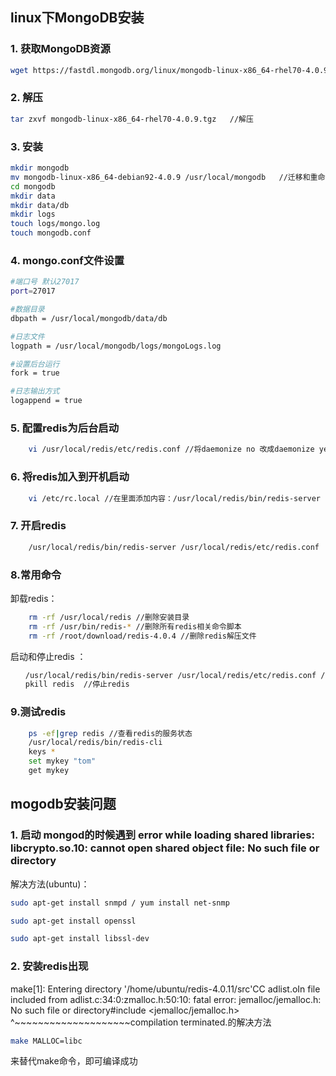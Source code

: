 ## linux下MongoDB安装
### 1. 获取MongoDB资源
```bash
wget https://fastdl.mongodb.org/linux/mongodb-linux-x86_64-rhel70-4.0.9.tgz
```
### 2. 解压
```bash
tar zxvf mongodb-linux-x86_64-rhel70-4.0.9.tgz   //解压
```
### 3. 安装
```bash
mkdir mongodb
mv mongodb-linux-x86_64-debian92-4.0.9 /usr/local/mongodb   //迁移和重命名目录
cd mongodb
mkdir data
mkdir data/db
mkdir logs
touch logs/mongo.log
touch mongodb.conf
```
### 4. mongo.conf文件设置
```bash
#端口号 默认27017
port=27017

#数据目录
dbpath = /usr/local/mongodb/data/db

#日志文件
logpath = /usr/local/mongodb/logs/mongoLogs.log

#设置后台运行
fork = true

#日志输出方式
logappend = true
```
### 5. 配置redis为后台启动
```bash
	vi /usr/local/redis/etc/redis.conf //将daemonize no 改成daemonize yes
```
### 6. 将redis加入到开机启动
```bash
	vi /etc/rc.local //在里面添加内容：/usr/local/redis/bin/redis-server 	/usr/local/redis/etc/redis.conf (意思就是开机调用这段开启redis的命令)
```
### 7. 开启redis
```bash
	/usr/local/redis/bin/redis-server /usr/local/redis/etc/redis.conf 
```
### 8.常用命令
卸载redis：
```bash
	rm -rf /usr/local/redis //删除安装目录
	rm -rf /usr/bin/redis-* //删除所有redis相关命令脚本
	rm -rf /root/download/redis-4.0.4 //删除redis解压文件
```
启动和停止redis ：
```bash
　　/usr/local/redis/bin/redis-server /usr/local/redis/etc/redis.conf //启动redis
　　pkill redis  //停止redis
```
### 9.测试redis
```bash
 	ps -ef|grep redis //查看redis的服务状态
	/usr/local/redis/bin/redis-cli
	keys *
	set mykey "tom" 
	get mykey
```
## mogodb安装问题
### 1. 启动 mongod的时候遇到   error while loading shared libraries: libcrypto.so.10: cannot open shared object file: No such file or directory

解决方法(ubuntu)：
```bash
sudo apt-get install snmpd / yum install net-snmp

sudo apt-get install openssl

sudo apt-get install libssl-dev
```
### 2. 安装redis出现
make[1]: Entering directory '/home/ubuntu/redis-4.0.11/src'CC adlist.oIn file included from adlist.c:34:0:zmalloc.h:50:10: fatal error: jemalloc/jemalloc.h: No such file or directory#include <jemalloc/jemalloc.h> ^~~~~~~~~~~~~~~~~~~~~compilation terminated.的解决方法

```bash
make MALLOC=libc
```
来替代make命令，即可编译成功